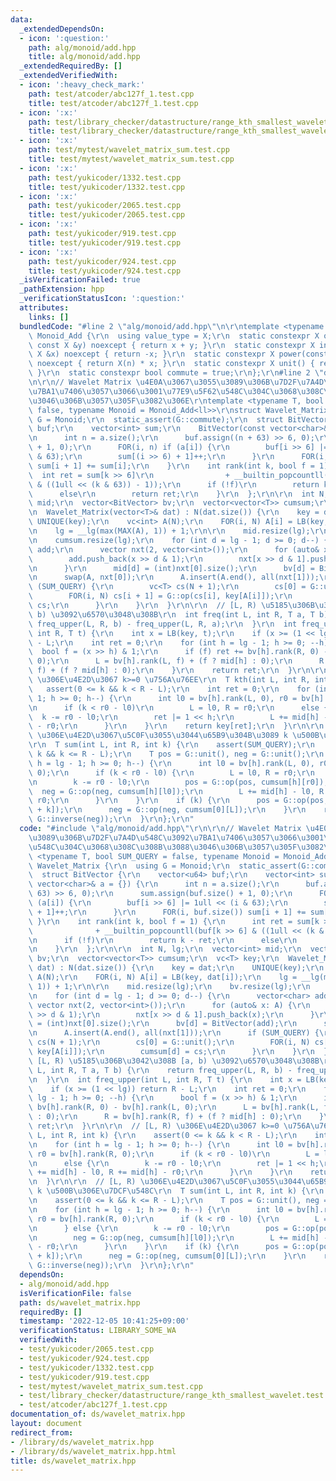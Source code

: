 ```yaml
---
data:
  _extendedDependsOn:
  - icon: ':question:'
    path: alg/monoid/add.hpp
    title: alg/monoid/add.hpp
  _extendedRequiredBy: []
  _extendedVerifiedWith:
  - icon: ':heavy_check_mark:'
    path: test/atcoder/abc127f_1.test.cpp
    title: test/atcoder/abc127f_1.test.cpp
  - icon: ':x:'
    path: test/library_checker/datastructure/range_kth_smallest_wavelet.test.cpp
    title: test/library_checker/datastructure/range_kth_smallest_wavelet.test.cpp
  - icon: ':x:'
    path: test/mytest/wavelet_matrix_sum.test.cpp
    title: test/mytest/wavelet_matrix_sum.test.cpp
  - icon: ':x:'
    path: test/yukicoder/1332.test.cpp
    title: test/yukicoder/1332.test.cpp
  - icon: ':x:'
    path: test/yukicoder/2065.test.cpp
    title: test/yukicoder/2065.test.cpp
  - icon: ':x:'
    path: test/yukicoder/919.test.cpp
    title: test/yukicoder/919.test.cpp
  - icon: ':x:'
    path: test/yukicoder/924.test.cpp
    title: test/yukicoder/924.test.cpp
  _isVerificationFailed: true
  _pathExtension: hpp
  _verificationStatusIcon: ':question:'
  attributes:
    links: []
  bundledCode: "#line 2 \"alg/monoid/add.hpp\"\n\r\ntemplate <typename X>\r\nstruct\
    \ Monoid_Add {\r\n  using value_type = X;\r\n  static constexpr X op(const X &x,\
    \ const X &y) noexcept { return x + y; }\r\n  static constexpr X inverse(const\
    \ X &x) noexcept { return -x; }\r\n  static constexpr X power(const X &x, ll n)\
    \ noexcept { return X(n) * x; }\r\n  static constexpr X unit() { return X(0);\
    \ }\r\n  static constexpr bool commute = true;\r\n};\r\n#line 2 \"ds/wavelet_matrix.hpp\"\
    \n\r\n// Wavelet Matrix \u4E0A\u3067\u3055\u3089\u306B\u7D2F\u7A4D\u548C\u3092\
    \u7BA1\u7406\u3057\u3066\u3001\u77E9\u5F62\u548C\u304C\u3068\u308C\u308B\u3088\
    \u3046\u306B\u3057\u305F\u3082\u306E\r\ntemplate <typename T, bool SUM_QUERY =\
    \ false, typename Monoid = Monoid_Add<ll>>\r\nstruct Wavelet_Matrix {\r\n  using\
    \ G = Monoid;\r\n  static_assert(G::commute);\r\n  struct BitVector {\r\n    vector<u64>\
    \ buf;\r\n    vector<int> sum;\r\n    BitVector(const vector<char>& a = {}) {\r\
    \n      int n = a.size();\r\n      buf.assign((n + 63) >> 6, 0);\r\n      sum.assign(buf.size()\
    \ + 1, 0);\r\n      FOR(i, n) if (a[i]) {\r\n        buf[i >> 6] |= 1ull << (i\
    \ & 63);\r\n        sum[(i >> 6) + 1]++;\r\n      }\r\n      FOR(i, buf.size())\
    \ sum[i + 1] += sum[i];\r\n    }\r\n    int rank(int k, bool f = 1) {\r\n    \
    \  int ret = sum[k >> 6]\r\n                + __builtin_popcountll(buf[k >> 6]\
    \ & ((1ull << (k & 63)) - 1));\r\n      if (!f)\r\n        return k - ret;\r\n\
    \      else\r\n        return ret;\r\n    }\r\n  };\r\n\r\n  int N, lg;\r\n  vector<int>\
    \ mid;\r\n  vector<BitVector> bv;\r\n  vector<vector<T>> cumsum;\r\n  vc<T> key;\r\
    \n  Wavelet_Matrix(vector<T>& dat) : N(dat.size()) {\r\n    key = dat;\r\n   \
    \ UNIQUE(key);\r\n    vc<int> A(N);\r\n    FOR(i, N) A[i] = LB(key, dat[i]);\r\
    \n    lg = __lg(max(MAX(A), 1)) + 1;\r\n\r\n    mid.resize(lg);\r\n    bv.resize(lg);\r\
    \n    cumsum.resize(lg);\r\n    for (int d = lg - 1; d >= 0; d--) {\r\n      vector<char>\
    \ add;\r\n      vector nxt(2, vector<int>());\r\n      for (auto& x: A) {\r\n\
    \        add.push_back(x >> d & 1);\r\n        nxt[x >> d & 1].push_back(x);\r\
    \n      }\r\n      mid[d] = (int)nxt[0].size();\r\n      bv[d] = BitVector(add);\r\
    \n      swap(A, nxt[0]);\r\n      A.insert(A.end(), all(nxt[1]));\r\n      if\
    \ (SUM_QUERY) {\r\n        vc<T> cs(N + 1);\r\n        cs[0] = G::unit();\r\n\
    \        FOR(i, N) cs[i + 1] = G::op(cs[i], key[A[i]]);\r\n        cumsum[d] =\
    \ cs;\r\n      }\r\n    }\r\n  }\r\n\r\n  // [L, R) \u5185\u306B\u3042\u308B [a,\
    \ b) \u3092\u6570\u3048\u308B\r\n  int freq(int L, int R, T a, T b) {\r\n    return\
    \ freq_upper(L, R, b) - freq_upper(L, R, a);\r\n  }\r\n  int freq_upper(int L,\
    \ int R, T t) {\r\n    int x = LB(key, t);\r\n    if (x >= (1 << lg)) return R\
    \ - L;\r\n    int ret = 0;\r\n    for (int h = lg - 1; h >= 0; --h) {\r\n    \
    \  bool f = (x >> h) & 1;\r\n      if (f) ret += bv[h].rank(R, 0) - bv[h].rank(L,\
    \ 0);\r\n      L = bv[h].rank(L, f) + (f ? mid[h] : 0);\r\n      R = bv[h].rank(R,\
    \ f) + (f ? mid[h] : 0);\r\n    }\r\n    return ret;\r\n  }\r\n\r\n  // [L, R)\
    \ \u306E\u4E2D\u3067 k>=0 \u756A\u76EE\r\n  T kth(int L, int R, int k) {\r\n \
    \   assert(0 <= k && k < R - L);\r\n    int ret = 0;\r\n    for (int h = lg -\
    \ 1; h >= 0; h--) {\r\n      int l0 = bv[h].rank(L, 0), r0 = bv[h].rank(R, 0);\r\
    \n      if (k < r0 - l0)\r\n        L = l0, R = r0;\r\n      else {\r\n      \
    \  k -= r0 - l0;\r\n        ret |= 1 << h;\r\n        L += mid[h] - l0, R += mid[h]\
    \ - r0;\r\n      }\r\n    }\r\n    return key[ret];\r\n  }\r\n\r\n  // [L, R)\
    \ \u306E\u4E2D\u3067\u5C0F\u3055\u3044\u65B9\u304B\u3089 k \u500B\u306E\u7DCF\u548C\
    \r\n  T sum(int L, int R, int k) {\r\n    assert(SUM_QUERY);\r\n    assert(0 <=\
    \ k && k <= R - L);\r\n    T pos = G::unit(), neg = G::unit();\r\n    for (int\
    \ h = lg - 1; h >= 0; h--) {\r\n      int l0 = bv[h].rank(L, 0), r0 = bv[h].rank(R,\
    \ 0);\r\n      if (k < r0 - l0) {\r\n        L = l0, R = r0;\r\n      } else {\r\
    \n        k -= r0 - l0;\r\n        pos = G::op(pos, cumsum[h][r0]);\r\n      \
    \  neg = G::op(neg, cumsum[h][l0]);\r\n        L += mid[h] - l0, R += mid[h] -\
    \ r0;\r\n      }\r\n    }\r\n    if (k) {\r\n      pos = G::op(pos, cumsum[0][L\
    \ + k]);\r\n      neg = G::op(neg, cumsum[0][L]);\r\n    }\r\n    return G::op(pos,\
    \ G::inverse(neg));\r\n  }\r\n};\r\n"
  code: "#include \"alg/monoid/add.hpp\"\r\n\r\n// Wavelet Matrix \u4E0A\u3067\u3055\
    \u3089\u306B\u7D2F\u7A4D\u548C\u3092\u7BA1\u7406\u3057\u3066\u3001\u77E9\u5F62\
    \u548C\u304C\u3068\u308C\u308B\u3088\u3046\u306B\u3057\u305F\u3082\u306E\r\ntemplate\
    \ <typename T, bool SUM_QUERY = false, typename Monoid = Monoid_Add<ll>>\r\nstruct\
    \ Wavelet_Matrix {\r\n  using G = Monoid;\r\n  static_assert(G::commute);\r\n\
    \  struct BitVector {\r\n    vector<u64> buf;\r\n    vector<int> sum;\r\n    BitVector(const\
    \ vector<char>& a = {}) {\r\n      int n = a.size();\r\n      buf.assign((n +\
    \ 63) >> 6, 0);\r\n      sum.assign(buf.size() + 1, 0);\r\n      FOR(i, n) if\
    \ (a[i]) {\r\n        buf[i >> 6] |= 1ull << (i & 63);\r\n        sum[(i >> 6)\
    \ + 1]++;\r\n      }\r\n      FOR(i, buf.size()) sum[i + 1] += sum[i];\r\n   \
    \ }\r\n    int rank(int k, bool f = 1) {\r\n      int ret = sum[k >> 6]\r\n  \
    \              + __builtin_popcountll(buf[k >> 6] & ((1ull << (k & 63)) - 1));\r\
    \n      if (!f)\r\n        return k - ret;\r\n      else\r\n        return ret;\r\
    \n    }\r\n  };\r\n\r\n  int N, lg;\r\n  vector<int> mid;\r\n  vector<BitVector>\
    \ bv;\r\n  vector<vector<T>> cumsum;\r\n  vc<T> key;\r\n  Wavelet_Matrix(vector<T>&\
    \ dat) : N(dat.size()) {\r\n    key = dat;\r\n    UNIQUE(key);\r\n    vc<int>\
    \ A(N);\r\n    FOR(i, N) A[i] = LB(key, dat[i]);\r\n    lg = __lg(max(MAX(A),\
    \ 1)) + 1;\r\n\r\n    mid.resize(lg);\r\n    bv.resize(lg);\r\n    cumsum.resize(lg);\r\
    \n    for (int d = lg - 1; d >= 0; d--) {\r\n      vector<char> add;\r\n     \
    \ vector nxt(2, vector<int>());\r\n      for (auto& x: A) {\r\n        add.push_back(x\
    \ >> d & 1);\r\n        nxt[x >> d & 1].push_back(x);\r\n      }\r\n      mid[d]\
    \ = (int)nxt[0].size();\r\n      bv[d] = BitVector(add);\r\n      swap(A, nxt[0]);\r\
    \n      A.insert(A.end(), all(nxt[1]));\r\n      if (SUM_QUERY) {\r\n        vc<T>\
    \ cs(N + 1);\r\n        cs[0] = G::unit();\r\n        FOR(i, N) cs[i + 1] = G::op(cs[i],\
    \ key[A[i]]);\r\n        cumsum[d] = cs;\r\n      }\r\n    }\r\n  }\r\n\r\n  //\
    \ [L, R) \u5185\u306B\u3042\u308B [a, b) \u3092\u6570\u3048\u308B\r\n  int freq(int\
    \ L, int R, T a, T b) {\r\n    return freq_upper(L, R, b) - freq_upper(L, R, a);\r\
    \n  }\r\n  int freq_upper(int L, int R, T t) {\r\n    int x = LB(key, t);\r\n\
    \    if (x >= (1 << lg)) return R - L;\r\n    int ret = 0;\r\n    for (int h =\
    \ lg - 1; h >= 0; --h) {\r\n      bool f = (x >> h) & 1;\r\n      if (f) ret +=\
    \ bv[h].rank(R, 0) - bv[h].rank(L, 0);\r\n      L = bv[h].rank(L, f) + (f ? mid[h]\
    \ : 0);\r\n      R = bv[h].rank(R, f) + (f ? mid[h] : 0);\r\n    }\r\n    return\
    \ ret;\r\n  }\r\n\r\n  // [L, R) \u306E\u4E2D\u3067 k>=0 \u756A\u76EE\r\n  T kth(int\
    \ L, int R, int k) {\r\n    assert(0 <= k && k < R - L);\r\n    int ret = 0;\r\
    \n    for (int h = lg - 1; h >= 0; h--) {\r\n      int l0 = bv[h].rank(L, 0),\
    \ r0 = bv[h].rank(R, 0);\r\n      if (k < r0 - l0)\r\n        L = l0, R = r0;\r\
    \n      else {\r\n        k -= r0 - l0;\r\n        ret |= 1 << h;\r\n        L\
    \ += mid[h] - l0, R += mid[h] - r0;\r\n      }\r\n    }\r\n    return key[ret];\r\
    \n  }\r\n\r\n  // [L, R) \u306E\u4E2D\u3067\u5C0F\u3055\u3044\u65B9\u304B\u3089\
    \ k \u500B\u306E\u7DCF\u548C\r\n  T sum(int L, int R, int k) {\r\n    assert(SUM_QUERY);\r\
    \n    assert(0 <= k && k <= R - L);\r\n    T pos = G::unit(), neg = G::unit();\r\
    \n    for (int h = lg - 1; h >= 0; h--) {\r\n      int l0 = bv[h].rank(L, 0),\
    \ r0 = bv[h].rank(R, 0);\r\n      if (k < r0 - l0) {\r\n        L = l0, R = r0;\r\
    \n      } else {\r\n        k -= r0 - l0;\r\n        pos = G::op(pos, cumsum[h][r0]);\r\
    \n        neg = G::op(neg, cumsum[h][l0]);\r\n        L += mid[h] - l0, R += mid[h]\
    \ - r0;\r\n      }\r\n    }\r\n    if (k) {\r\n      pos = G::op(pos, cumsum[0][L\
    \ + k]);\r\n      neg = G::op(neg, cumsum[0][L]);\r\n    }\r\n    return G::op(pos,\
    \ G::inverse(neg));\r\n  }\r\n};\r\n"
  dependsOn:
  - alg/monoid/add.hpp
  isVerificationFile: false
  path: ds/wavelet_matrix.hpp
  requiredBy: []
  timestamp: '2022-12-05 10:41:25+09:00'
  verificationStatus: LIBRARY_SOME_WA
  verifiedWith:
  - test/yukicoder/2065.test.cpp
  - test/yukicoder/924.test.cpp
  - test/yukicoder/1332.test.cpp
  - test/yukicoder/919.test.cpp
  - test/mytest/wavelet_matrix_sum.test.cpp
  - test/library_checker/datastructure/range_kth_smallest_wavelet.test.cpp
  - test/atcoder/abc127f_1.test.cpp
documentation_of: ds/wavelet_matrix.hpp
layout: document
redirect_from:
- /library/ds/wavelet_matrix.hpp
- /library/ds/wavelet_matrix.hpp.html
title: ds/wavelet_matrix.hpp
---
```

